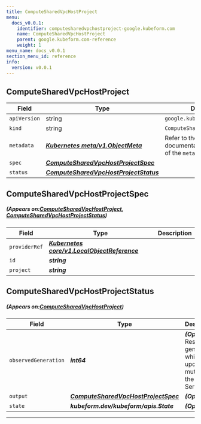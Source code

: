 ```yaml
---
title: ComputeSharedVpcHostProject
menu:
  docs_v0.0.1:
    identifier: computesharedvpchostproject-google.kubeform.com
    name: ComputeSharedVpcHostProject
    parent: google.kubeform.com-reference
    weight: 1
menu_name: docs_v0.0.1
section_menu_id: reference
info:
  version: v0.0.1
---
```


## ComputeSharedVpcHostProject
| Field | Type | Description |
| ------ | ----- | ----------- |
| `apiVersion` | string | `google.kubeform.com/v1alpha1` |
|    `kind` | string | `ComputeSharedVpcHostProject` |
| `metadata` | ***[Kubernetes meta/v1.ObjectMeta](https://kubernetes.io/docs/reference/generated/kubernetes-api/v1.13/#objectmeta-v1-meta)***|Refer to the Kubernetes API documentation for the fields of the `metadata` field.|
| `spec` | ***[ComputeSharedVpcHostProjectSpec](#ComputeSharedVpcHostProjectSpec)***||
| `status` | ***[ComputeSharedVpcHostProjectStatus](#ComputeSharedVpcHostProjectStatus)***||
## ComputeSharedVpcHostProjectSpec
##### (Appears on:[ComputeSharedVpcHostProject](#ComputeSharedVpcHostProject), [ComputeSharedVpcHostProjectStatus](#ComputeSharedVpcHostProjectStatus))
| Field | Type | Description |
| ------ | ----- | ----------- |
| `providerRef` | ***[Kubernetes core/v1.LocalObjectReference](https://kubernetes.io/docs/reference/generated/kubernetes-api/v1.13/#localobjectreference-v1-core)***||
| `id` | ***string***||
| `project` | ***string***||
## ComputeSharedVpcHostProjectStatus
##### (Appears on:[ComputeSharedVpcHostProject](#ComputeSharedVpcHostProject))
| Field | Type | Description |
| ------ | ----- | ----------- |
| `observedGeneration` | ***int64***| ***(Optional)*** Resource generation, which is updated on mutation by the API Server.|
| `output` | ***[ComputeSharedVpcHostProjectSpec](#ComputeSharedVpcHostProjectSpec)***| ***(Optional)*** |
| `state` | ***kubeform.dev/kubeform/apis.State***| ***(Optional)*** |
---
